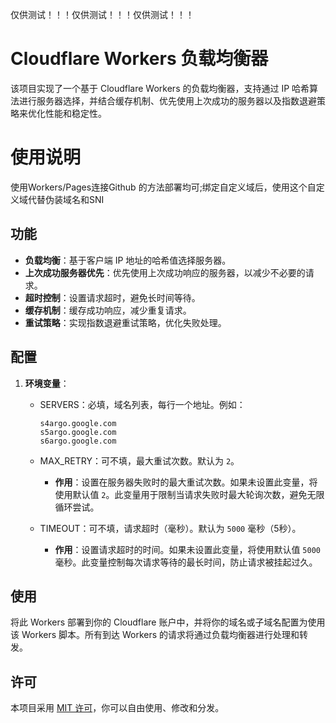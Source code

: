 仅供测试！！！仅供测试！！！仅供测试！！！

# Cloudflare Workers 负载均衡器

该项目实现了一个基于 Cloudflare Workers 的负载均衡器，支持通过 IP 哈希算法进行服务器选择，并结合缓存机制、优先使用上次成功的服务器以及指数退避策略来优化性能和稳定性。

# 使用说明

使用Workers/Pages连接Github 的方法部署均可;绑定自定义域后，使用这个自定义域代替伪装域名和SNI

## 功能

- **负载均衡**：基于客户端 IP 地址的哈希值选择服务器。
- **上次成功服务器优先**：优先使用上次成功响应的服务器，以减少不必要的请求。
- **超时控制**：设置请求超时，避免长时间等待。
- **缓存机制**：缓存成功响应，减少重复请求。
- **重试策略**：实现指数退避重试策略，优化失败处理。

## 配置

1. **环境变量**：

   - SERVERS：必填，域名列表，每行一个地址。例如：
     ```
     s4argo.google.com
     s5argo.google.com
     s6argo.google.com
     ```

   - MAX_RETRY：可不填，最大重试次数。默认为 `2`。
     - **作用**：设置在服务器失败时的最大重试次数。如果未设置此变量，将使用默认值 `2`。此变量用于限制当请求失败时最大轮询次数，避免无限循环尝试。

   - TIMEOUT：可不填，请求超时（毫秒）。默认为 `5000` 毫秒（5秒）。
     - **作用**：设置请求超时的时间。如果未设置此变量，将使用默认值 `5000` 毫秒。此变量控制每次请求等待的最长时间，防止请求被挂起过久。

## 使用

将此 Workers 部署到你的 Cloudflare 账户中，并将你的域名或子域名配置为使用该 Workers 脚本。所有到达 Workers 的请求将通过负载均衡器进行处理和转发。

## 许可

本项目采用 [MIT 许可](LICENSE)，你可以自由使用、修改和分发。
